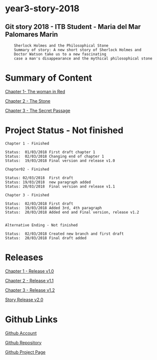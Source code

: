 # year3-story-2018

## Git story 2018 - ITB Student - Maria del Mar Palomares Marin  
		Sherlock Holmes and the Philosophical Stone
		Summary of story: A new short story of Sherlock Holmes and 
		Doctor Watson take us to a new fascinating 
		case a man's disappearance and the mythical philosophical stone		

# Summary of Content

[Chapter 1- The woman in Red](https://mariapalomares.github.io/year3-story-2018/chapter01.html)
	
[Chapter 2 - The Stone](https://mariapalomares.github.io/year3-story-2018/chapter02.html)
	
[Chapter 3 - The Secret Passage](https://mariapalomares.github.io/year3-story-2018/chapter03.html)



# Project Status - Not finished

	Chapter 1 - Finished
	
	Status:  01/03/2018 First draft chapter 1
	Status:  02/03/2018 Changing end of chapter 1
	Status:  19/03/2018 Final version and release v1.0
	
	Chapter02 - Finished
	
	Status: 02/03/2018  First draft
	Status: 19/03/2018  new paragraph added
	Status: 20/03/2018  Final version and release v1.1
	
	Chapter 3 - Finished
	
	Status:  02/03/2018 First draft 
	Status:  19/03/2018 Added 3rd, 4th paragraph 
	Status:  20/03/2018 Added end and Final version, release v1.2
	
		
	Alternative Ending - Not finished
	
	Status:  02/03/2018 Created new branch and first draft 
	Status:  20/03/2018 Final draft added
						
# Releases

[Chapter 1 - Release v1.0](https://github.com/mariapalomares/year3-story-2018/releases/tag/v1.0)

[Chapter 2 - Release v1.1](https://github.com/mariapalomares/year3-story-2018/releases/tag/v1.1)

[Chapter 3 - Release v1.2](https://github.com/mariapalomares/year3-story-2018/releases/tag/v1.2)

[Story Release v2.0]()
	
	
		
# Github Links

[Github Account](http://github.com/mariapalomares)

[Github Repository](https://github.com/mariapalomares/year3-story-2018.git)	

[Github Project Page](https://mariapalomares.github.io/year3-story-2018/)
